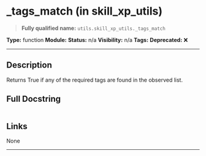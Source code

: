 # _tags_match (in skill_xp_utils)
> **Fully qualified name:** `utils.skill_xp_utils._tags_match`

**Type:** function
**Module:** 
**Status:** n/a
**Visibility:** n/a
**Tags:** 
**Deprecated:** ❌

---

## Description
Returns True if any of the required tags are found in the observed list.

## Full Docstring
```

```

## Links
None

---
